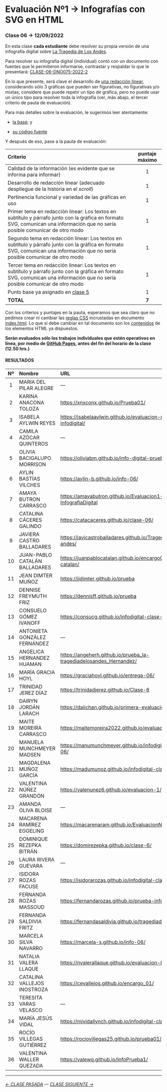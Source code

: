 # Evaluación Nº1 → Infografías con SVG en HTML

### Clase 06 → 12/09/2022

En esta clase **cada estudiante** debe resolver su propia versión de una infografía digital sobre [La Tragedia de Los Andes](https://profesorfaco.github.io/dno075-2022-2/clase-06/).

Para resolver su infografía digital (individual) contó con un documento con fuentes que le permitieron informarse, contrastar y respaldar lo que le presentará: [CLASE-06-DNO075-2022-2](https://docs.google.com/document/d/1-K8TYRW-3lTfgRcz64kN3SHP021WK3aHuPPxTwXQ3Jk/edit?usp=sharing)

En lo que presente, será clave el desarrollo de [una redacción linear](https://www.youtube.com/watch?v=iEB3oILm-qQ&t=2010s), considerando sólo 3 gráficas que pueden ser figurativas, no figurativas y/o mixtas; considere que puede repetir un tipo de gráfica, pero no puede usar un único tipo para resolver toda la infografía (ver, más abajo, el tercer criterio de pauta de evaluación).

Para más detalles sobre la evaluación, le sugerimos leer atentamente:

- [la base](https://profesorfaco.github.io/dno075-2022-2/clase-06/); y

- [su código fuente](https://github.com/profesorfaco/dno075-2022-2/blob/main/clase-06/index.html)

Y después de eso, pase a la pauta de evaluación:

| Criterio | puntaje máximo |
|:---------|:--------------:|
| Calidad de la información (es evidente que se informa para informar) | 1 |
| Desarrollo de redacción linear (adecuado despliegue de la historia en el *scroll*) | 1 |
| Pertinencia funcional y variedad de las gráficas en uso | 1 |
| Primer tema en redacción linear: Los textos en subtítulo y párrafo junto con la gráfica en formato SVG, comunican una información que no sería posible comunicar de otro modo | 1 |
| Segundo tema en redacción linear: Los textos en subtítulo y párrafo junto con la gráfica en formato SVG, comunican una información que no sería posible comunicar de otro modo | 1 |
| Tercer tema en redacción linear: Los textos en subtítulo y párrafo junto con la gráfica en formato SVG, comunican una información que no sería posible comunicar de otro modo | 1 |
| Punto base ya asignado en [clase 5](https://docs.google.com/spreadsheets/d/1mVZWwwvEZCp4Zur07GKNSS6yWzZ5_-gNwkjusxaT5oE/edit?usp=sharing) | 1 |
| **TOTAL** | **7** |


Con los criterios y puntajes en la pauta, esperamos que sea claro que no pedimos crear ni cambiar las [reglas CSS](https://developer.mozilla.org/en-US/docs/Learn/Getting_started_with_the_web/CSS_basics#anatomy_of_a_css_ruleset) incrustadas en documento [index.html](https://github.com/profesorfaco/dno075-2022-2/blob/main/clase-06/index.html). Lo que sí debe cambiar en tal documento son los [contenidos](https://developer.mozilla.org/en-US/docs/Learn/HTML/Introduction_to_HTML/Getting_started#anatomy_of_an_html_element) de los elementos HTML ya dispuestos.

**Serán evaluados sólo los trabajos individuales que estén operativos en línea, por medio de [GitHub Pages](https://docs.github.com/es/pages/getting-started-with-github-pages/configuring-a-publishing-source-for-your-github-pages-site), antes del fin del horario de la clase (12.50 hrs.)** 

#### RESULTADOS

|	Nº	|	Nombre	|	URL	|	NOTA	|
|:-----:|:----------|:---------|:--------:|
|	1	|	MARIA DEL PILAR ALEGRE	|	—	|	—	|
|	2	|	KARINA ANACONA TOLOZA	|	https://xnxconx.github.io/Prueba01/	|	7,0	|
|	3	|	ISABELA AYLWIN REYES	|	https://isabelaaylwin.github.io/evaluacion-n1-infodigital/	|	4,5	|
|	4	|	CAMILA AZÓCAR QUINTEROS	|	—	|	—	|
|	5	|	OLIVIA BACIGALUPO MORRISON	|	https://oliviabm.github.io/info-digital-prueba01	|	5,8	|
|	6	|	AYLIN BASTÍAS VILCHES	|	https://aylin-b.github.io/info-06/	|	5,8	|
|	7	|	AMAYA BUTRON CARRASCO	|	https://amayabutron.github.io/Evaluacion1-InfografiaDigital	|	5,0	|
|	8	|	CATALINA CÁCERES GALINDO	|	https://catacaceres.github.io/clase-06/	|	4,0	|
|	9	|	JAVIERA CASTRO BALLADARES	|	https://javicastroballadares.github.io/Tragedia-los-andes/	|	4,8	|
|	10	|	JUAN-PABLO CATALÁN BALLADARES	|	https://juanpablocatalan.github.io/encargo01-catalan/	|	4,3	|
|	11	|	JEAN DIMTER MUÑOZ	|	https://jjdimter.github.io/prueba	|	4,5	|
|	12	|	DENNISE FREYMUTH FRIZ	|	https://dennisff.github.io/prueba	|	4,5	|
|	13	|	CONSUELO GÓMEZ IVANOFF	|	https://consucg.github.io/infodigital-clase-06/	|	4,8	|
|	14	|	ANTONIETA GONZÁLEZ FERNÁNDEZ	|	—	|	—	|
|	15	|	ANGELICA HERNANDEZ HUAMAN	|	https://angeherh.github.io/prueba_la-tragediadelosandes_Hernandez/	|	3,5	|
|	16	|	MARÍA GRACIA HOYL	|	https://graciahoyl.github.io/entrega-06/	|	4,3	|
|	17	|	TRINIDAD JEREZ DÍAZ	|	https://trinidadjerez.github.io/Clase-6	|	6,0	|
|	18	|	DAIRYN JORDÁN LARACH	|	https://daiichan.github.io/primera-evaluacion/	|	1,8	|
|	19	|	MAITE MOREIRA CARRASCO	|	https://maitemoreira2022.github.io/evaluacion1/	|	3,3	|
|	20	|	MANUELA MUNCHMEYER MADSEN	|	https://manumunchmeyer.github.io/infodigital-clase-06/	|	5,5	|
|	21	|	MAGDALENA MUÑOZ GARCÍA	|	https://madumunoz.github.io/infodigital-clase-06/	|	6,8	|
|	22	|	VALENTINA NÚÑEZ GRANDÓN	|	https://valenunez6.github.io/evaluacion-1/	|	5,3	|
|	23	|	AMANDA OLIVA BLOISE	|	—	|	—	|
|	24	|	MACARENA RAMÍREZ EGGELING	|	https://macarenaram.github.io/EvaluacionN1/	|	4,8	|
|	25	|	DOMINIQUE REZEPKA BITRÁN	|	https://domirezepka.github.io/clase-6/	|	2,5	|
|	26	|	LAURA RIVERA GUEVARA	|	—	|	—	|
|	27	|	ISIDORA ROZAS FACUSE	|	https://isidorarozas.github.io/infodigital-clase-06	|	4,5	|
|	28	|	FERNANDA ROZAS MASSOUD	|	https://fernandarozas.github.io/prueba-infogdigital/	|	4,3	|
|	29	|	FERNANDA SALDIVIA FRITZ	|	https://fernandasaldivia.github.io/tragediadelosandes/	|	5,3	|
|	30	|	MARCELA SILVA NAVARRO	|	https://marcela-s.github.io/info-06/	|	6,0	|
|	31	|	NATALIA VALERA LLAQUE	|	https://nvalerallaque.github.io/evaluacion-01/	|	5,3	|
|	32	|	CATALINA VALLEJOS INOSTROZA	|	https://cevallejos.github.io/encargo_01/	|	6,3	|
|	33	|	TERESITA VARAS VELASCO	|	—	|	—	|
|	34	|	MARÍA JESÚS VIDAL	|	https://mjvidallynch.github.io/infodigital-clase-06/	|	7,0	|
|	35	|	ROCÍO VILLEGAS GUTIÉRREZ	|	https://rociovillegas25.github.io/prueba01/	|	6,3	|
|	36	|	VALENTINA WALLER QUEZADA	|	https://valewq.github.io/InfoPrueba1/	|	7,0	|

- - - - - - - -

###### [← CLASE PASADA](https://github.com/profesorfaco/dno075-2022-2/tree/main/clase-05) — [CLASE SIGUIENTE →](https://github.com/profesorfaco/dno075-2022-2/tree/main/clase-08) 

